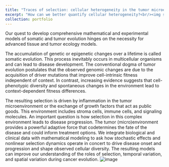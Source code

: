 ```yaml
---
title: "Traces of selection: cellular heterogeneity in the tumor microenvironment"
excerpt: "How can we better quantify cellular heterogeneity?<br/><img src='/images/heterogeneity-01.png' width=500>"
collection: portfolio
---
```


Our quest to develop comprehensive mathematical and experimental models of somatic and tumor evolution hinges on the necessity for advanced tissue and tumor ecology models.

The accumulation of genetic or epigenetic changes over a lifetime is called somatic evolution. This process inevitably occurs in multicellular organisms and can lead to disease development. The conventional dogma of tumor evolution postulates that the observed genomic changes are due to the acquisition of driver mutations that improve cell-intrinsic fitness independent of context. In contrast, increasing evidence suggests that cell-phenotypic diversity and spontaneous changes in the environment lead to context-dependent fitness differences. 

The resulting selection is driven by inflammation in the tumor microenvironment or the exchange of growth factors that act as public goods. This environment includes stroma cells, immune cells, and signaling molecules. An important question is how selection in this complex environment leads to disease progression. The tumor (micro)environment provides a powerful adaptive force that codetermines the fate of the disease and could inform treatment options. We integrate biological and clinical data with mathematical modeling to ask how stochastic effects and nonlinear selection dynamics operate in concert to drive disease onset and progression and shape observed cellular diversity. The resulting models can improve our understanding of the roles of selection, temporal variation, and spatial variation during cancer evolution.
![image](https://github.com/user-attachments/assets/64948a12-e580-4104-baf2-1d52231c83cc)

